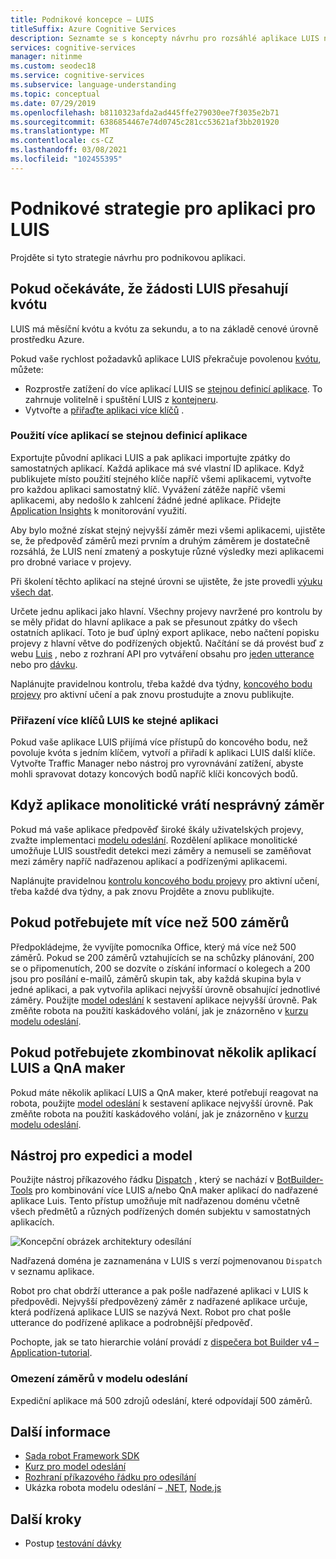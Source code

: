 ```yaml
---
title: Podnikové koncepce – LUIS
titleSuffix: Azure Cognitive Services
description: Seznamte se s koncepty návrhu pro rozsáhlé aplikace LUIS nebo více aplikacemi, včetně LUIS a QnA Maker dohromady.
services: cognitive-services
manager: nitinme
ms.custom: seodec18
ms.service: cognitive-services
ms.subservice: language-understanding
ms.topic: conceptual
ms.date: 07/29/2019
ms.openlocfilehash: b8110323afda2ad445ffe279030ee7f3035e2b71
ms.sourcegitcommit: 6386854467e74d0745c281cc53621af3bb201920
ms.translationtype: MT
ms.contentlocale: cs-CZ
ms.lasthandoff: 03/08/2021
ms.locfileid: "102455395"
---
```

# <a name="enterprise-strategies-for-a-luis-app"></a>Podnikové strategie pro aplikaci pro LUIS
Projděte si tyto strategie návrhu pro podnikovou aplikaci.

## <a name="when-you-expect-luis-requests-beyond-the-quota"></a>Pokud očekáváte, že žádosti LUIS přesahují kvótu

LUIS má měsíční kvótu a kvótu za sekundu, a to na základě cenové úrovně prostředku Azure. 

Pokud vaše rychlost požadavků aplikace LUIS překračuje povolenou [kvótu](https://azure.microsoft.com/pricing/details/cognitive-services/language-understanding-intelligent-services/), můžete:

* Rozprostře zatížení do více aplikací LUIS se [stejnou definicí aplikace](#use-multiple-apps-with-same-app-definition). To zahrnuje volitelně i spuštění LUIS z [kontejneru](luis-container-howto.md). 
* Vytvořte a [přiřaďte aplikaci více klíčů](#assign-multiple-luis-keys-to-same-app) . 

### <a name="use-multiple-apps-with-same-app-definition"></a>Použití více aplikací se stejnou definicí aplikace
Exportujte původní aplikaci LUIS a pak aplikaci importujte zpátky do samostatných aplikací. Každá aplikace má své vlastní ID aplikace. Když publikujete místo použití stejného klíče napříč všemi aplikacemi, vytvořte pro každou aplikaci samostatný klíč. Vyvážení zátěže napříč všemi aplikacemi, aby nedošlo k zahlcení žádné jedné aplikace. Přidejte [Application Insights](./luis-csharp-tutorial-bf-v4.md) k monitorování využití. 

Aby bylo možné získat stejný nejvyšší záměr mezi všemi aplikacemi, ujistěte se, že předpověď záměrů mezi prvním a druhým záměrem je dostatečně rozsáhlá, že LUIS není zmatený a poskytuje různé výsledky mezi aplikacemi pro drobné variace v projevy. 

Při školení těchto aplikací na stejné úrovni se ujistěte, že jste provedli [výuku všech dat](luis-how-to-train.md#train-with-all-data).

Určete jednu aplikaci jako hlavní. Všechny projevy navržené pro kontrolu by se měly přidat do hlavní aplikace a pak se přesunout zpátky do všech ostatních aplikací. Toto je buď úplný export aplikace, nebo načtení popisku projevy z hlavní větve do podřízených objektů. Načítání se dá provést buď z webu [Luis](luis-reference-regions.md) , nebo z rozhraní API pro vytváření obsahu pro [jeden utterance](https://westus.dev.cognitive.microsoft.com/docs/services/5890b47c39e2bb17b84a55ff/operations/5890b47c39e2bb052c5b9c08) nebo pro [dávku](https://westus.dev.cognitive.microsoft.com/docs/services/5890b47c39e2bb17b84a55ff/operations/5890b47c39e2bb052c5b9c09). 

Naplánujte pravidelnou kontrolu, třeba každé dva týdny, [koncového bodu projevy](luis-how-to-review-endpoint-utterances.md) pro aktivní učení a pak znovu prostudujte a znovu publikujte. 

### <a name="assign-multiple-luis-keys-to-same-app"></a>Přiřazení více klíčů LUIS ke stejné aplikaci
Pokud vaše aplikace LUIS přijímá více přístupů do koncového bodu, než povoluje kvóta s jedním klíčem, vytvoří a přiřadí k aplikaci LUIS další klíče. Vytvořte Traffic Manager nebo nástroj pro vyrovnávání zatížení, abyste mohli spravovat dotazy koncových bodů napříč klíči koncových bodů. 

## <a name="when-your-monolithic-app-returns-wrong-intent"></a>Když aplikace monolitické vrátí nesprávný záměr
Pokud má vaše aplikace předpověď široké škály uživatelských projevy, zvažte implementaci [modelu odeslání](#dispatch-tool-and-model). Rozdělení aplikace monolitické umožňuje LUIS soustředit detekci mezi záměry a nemuseli se zaměňovat mezi záměry napříč nadřazenou aplikací a podřízenými aplikacemi. 

Naplánujte pravidelnou [kontrolu koncového bodu projevy](luis-how-to-review-endpoint-utterances.md) pro aktivní učení, třeba každé dva týdny, a pak znovu Projděte a znovu publikujte. 

## <a name="when-you-need-to-have-more-than-500-intents"></a>Pokud potřebujete mít více než 500 záměrů
Předpokládejme, že vyvíjíte pomocníka Office, který má více než 500 záměrů. Pokud se 200 záměrů vztahujících se na schůzky plánování, 200 se o připomenutích, 200 se dozvíte o získání informací o kolegech a 200 jsou pro posílání e-mailů, záměrů skupin tak, aby každá skupina byla v jedné aplikaci, a pak vytvořila aplikaci nejvyšší úrovně obsahující jednotlivé záměry. Použijte [model odeslání](#dispatch-tool-and-model) k sestavení aplikace nejvyšší úrovně. Pak změňte robota na použití kaskádového volání, jak je znázorněno v [kurzu modelu odeslání](/azure/bot-service/bot-builder-tutorial-dispatch?tabs=cs&view=azure-bot-service-4.0). 

## <a name="when-you-need-to-combine-several-luis-and-qna-maker-apps"></a>Pokud potřebujete zkombinovat několik aplikací LUIS a QnA maker
Pokud máte několik aplikací LUIS a QnA maker, které potřebují reagovat na robota, použijte [model odeslání](#dispatch-tool-and-model) k sestavení aplikace nejvyšší úrovně.  Pak změňte robota na použití kaskádového volání, jak je znázorněno v [kurzu modelu odeslání](/azure/bot-service/bot-builder-tutorial-dispatch?tabs=cs&view=azure-bot-service-4.0). 

## <a name="dispatch-tool-and-model"></a>Nástroj pro expedici a model
Použijte nástroj příkazového řádku [Dispatch][dispatch-tool] , který se nachází v [BotBuilder-Tools](https://github.com/Microsoft/botbuilder-tools) pro kombinování více LUIS a/nebo QnA maker aplikací do nadřazené aplikace Luis. Tento přístup umožňuje mít nadřazenou doménu včetně všech předmětů a různých podřízených domén subjektu v samostatných aplikacích. 

![Koncepční obrázek architektury odesílání](./media/luis-concept-enterprise/dispatch-architecture.png)

Nadřazená doména je zaznamenána v LUIS s verzí pojmenovanou `Dispatch` v seznamu aplikace. 

Robot pro chat obdrží utterance a pak pošle nadřazené aplikaci v LUIS k předpovědi. Nejvyšší předpovězený záměr z nadřazené aplikace určuje, která podřízená aplikace LUIS se nazývá Next. Robot pro chat pošle utterance do podřízené aplikace a podrobnější předpověď.

Pochopte, jak se tato hierarchie volání provádí z [dispečera bot Builder v4 – Application-tutorial](/azure/bot-service/bot-builder-tutorial-dispatch?tabs=cs&view=azure-bot-service-4.0).  

### <a name="intent-limits-in-dispatch-model"></a>Omezení záměrů v modelu odeslání
Expediční aplikace má 500 zdrojů odeslání, které odpovídají 500 záměrů. 

## <a name="more-information"></a>Další informace

* [Sada robot Framework SDK](https://github.com/Microsoft/botframework)
* [Kurz pro model odeslání](/azure/bot-service/bot-builder-tutorial-dispatch?tabs=cs&view=azure-bot-service-4.0)
* [Rozhraní příkazového řádku pro odesílání](https://github.com/Microsoft/botbuilder-tools)
* Ukázka robota modelu odeslání – [.NET](https://github.com/microsoft/BotBuilder-Samples/tree/master/samples/csharp_dotnetcore/14.nlp-with-dispatch), [Node.js](https://github.com/microsoft/BotBuilder-Samples/tree/master/samples/javascript_nodejs/14.nlp-with-dispatch)

## <a name="next-steps"></a>Další kroky

* Postup [testování dávky](luis-how-to-batch-test.md)

[dispatcher-application-tutorial]: /azure/bot-service/bot-builder-tutorial-dispatch
[dispatch-tool]: https://aka.ms/dispatch-tool